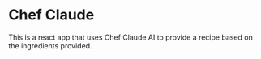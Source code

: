 # Chef Claude

This is a react app that uses Chef Claude AI to provide a recipe based on the ingredients provided.

